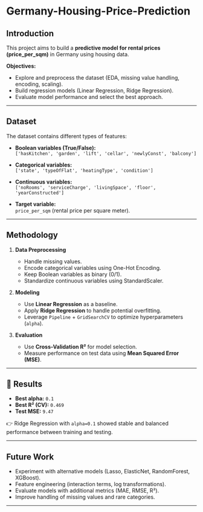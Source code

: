 # Germany-Housing-Price-Prediction
## Introduction
This project aims to build a **predictive model for rental prices (price_per_sqm)** in Germany using housing data.  

**Objectives:**
- Explore and preprocess the dataset (EDA, missing value handling, encoding, scaling).
- Build regression models (Linear Regression, Ridge Regression).
- Evaluate model performance and select the best approach.

---

## Dataset
The dataset contains different types of features:

- **Boolean variables (True/False):**  
  `['hasKitchen', 'garden', 'lift', 'cellar', 'newlyConst', 'balcony']`

- **Categorical variables:**  
  `['state', 'typeOfFlat', 'heatingType', 'condition']`

- **Continuous variables:**  
  `['noRooms', 'serviceCharge', 'livingSpace', 'floor', 'yearConstructed']`

- **Target variable:**  
  `price_per_sqm` (rental price per square meter).

---

## Methodology
1. **Data Preprocessing**
   - Handle missing values.
   - Encode categorical variables using One-Hot Encoding.
   - Keep Boolean variables as binary (0/1).
   - Standardize continuous variables using StandardScaler.

2. **Modeling**
   - Use **Linear Regression** as a baseline.
   - Apply **Ridge Regression** to handle potential overfitting.
   - Leverage `Pipeline` + `GridSearchCV` to optimize hyperparameters (`alpha`).

3. **Evaluation**
   - Use **Cross-Validation R²** for model selection.
   - Measure performance on test data using **Mean Squared Error (MSE)**.

---

## 🧮 Results
- **Best alpha:** `0.1`  
- **Best R² (CV):** `0.469`  
- **Test MSE:** `9.47`  

👉 Ridge Regression with `alpha=0.1` showed stable and balanced performance between training and testing.

---

## Future Work
- Experiment with alternative models (Lasso, ElasticNet, RandomForest, XGBoost).
- Feature engineering (interaction terms, log transformations).
- Evaluate models with additional metrics (MAE, RMSE, R²).
- Improve handling of missing values and rare categories.

---
